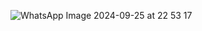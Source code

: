 ![WhatsApp Image 2024-09-25 at 22 53 17](https://github.com/user-attachments/assets/eb682871-d247-4941-be5e-a1f49a085f1e)
